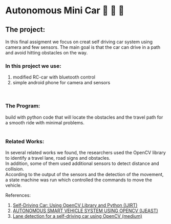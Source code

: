 # Autonomous Mini Car :construction: :stop_sign: :car:
## The project:
In this final assigment we focus on creat self driving car system using camera and few sensors.
The main goal is that the car can drive in a path and avoid hitting obstacles on the way.
<br />
### In this project we use:
1. modified RC-car with bluetooth control
2. simple android phone for camera and sensors
<br />

### The Program:
build with python code that will locate the obstacles and the travel path for a smooth ride with minimal problems.
<br />
<br />

### Related Works:
In several related works we found, the researchers used the OpenCV library to identify a travel lane, road signs and obstacles.<br />
In addition, some of them used additional sensors to detect distance and collision.<br />
According to the output of the sensors and the detection of the movement, a state machine was run which controlled the commands to move the vehicle.

References: 
1. [Self-Driving Car: Using OpenCV Library and Python (IJIRT)](https://ijirt.org/master/publishedpaper/IJIRT159204_PAPER.pdf) <br />
2. [AUTONOMOUS SMART VEHICLE SYSTEM USING OPENCV (IJEAST)](https://www.ijeast.com/papers/307-311,%20Tesma0702,IJEAST,%2017362.pdf) <br />
3. [Lane detection for a self-driving car using OpenCV (medium)](https://medium.com/analytics-vidhya/lane-detection-for-a-self-driving-car-using-opencv-e2aa95105b89)

